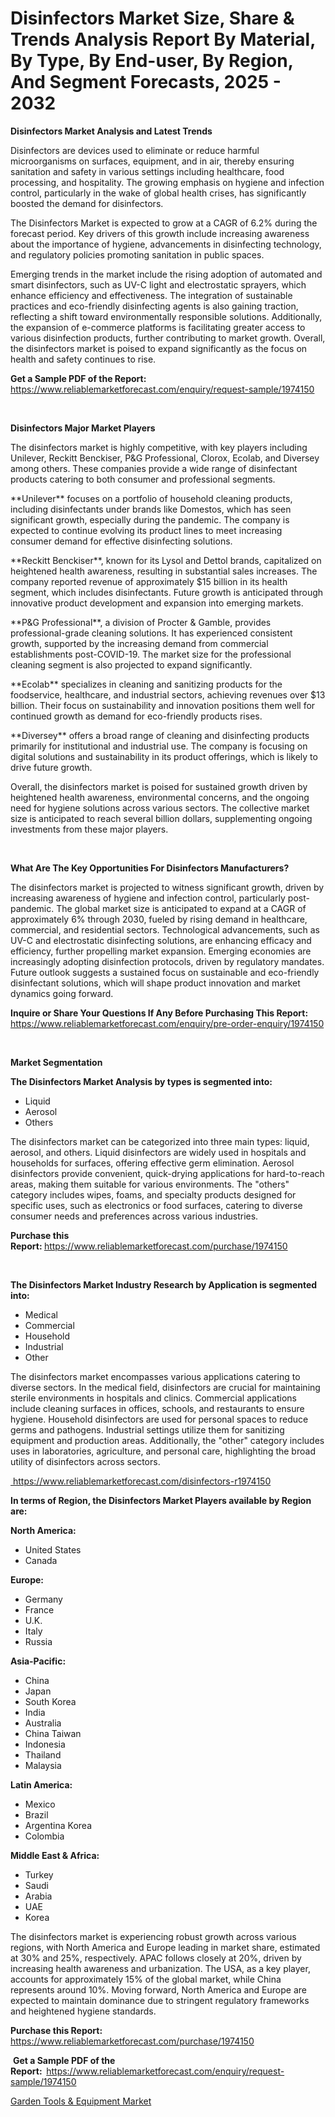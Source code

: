<p><h1>Disinfectors Market Size, Share & Trends Analysis Report By Material, By Type, By End-user, By Region, And Segment Forecasts, 2025 - 2032</h1></p><p><strong>Disinfectors Market Analysis and Latest Trends</strong></p>
<p><p>Disinfectors are devices used to eliminate or reduce harmful microorganisms on surfaces, equipment, and in air, thereby ensuring sanitation and safety in various settings including healthcare, food processing, and hospitality. The growing emphasis on hygiene and infection control, particularly in the wake of global health crises, has significantly boosted the demand for disinfectors.</p><p>The Disinfectors Market is expected to grow at a CAGR of 6.2% during the forecast period. Key drivers of this growth include increasing awareness about the importance of hygiene, advancements in disinfecting technology, and regulatory policies promoting sanitation in public spaces. </p><p>Emerging trends in the market include the rising adoption of automated and smart disinfectors, such as UV-C light and electrostatic sprayers, which enhance efficiency and effectiveness. The integration of sustainable practices and eco-friendly disinfecting agents is also gaining traction, reflecting a shift toward environmentally responsible solutions. Additionally, the expansion of e-commerce platforms is facilitating greater access to various disinfection products, further contributing to market growth. Overall, the disinfectors market is poised to expand significantly as the focus on health and safety continues to rise.</p></p>
<p><strong>Get a Sample PDF of the Report:&nbsp;</strong> <a href="https://www.reliablemarketforecast.com/enquiry/request-sample/1974150?utm_campaign=2397&utm_medium=2&utm_source=Github&utm_content=ia&utm_term=09022025&utm_id=disinfectors">https://www.reliablemarketforecast.com/enquiry/request-sample/1974150</a></p>
<p>&nbsp;</p>
<p><strong>Disinfectors Major Market Players</strong></p>
<p><p>The disinfectors market is highly competitive, with key players including Unilever, Reckitt Benckiser, P&G Professional, Clorox, Ecolab, and Diversey among others. These companies provide a wide range of disinfectant products catering to both consumer and professional segments.</p><p>**Unilever** focuses on a portfolio of household cleaning products, including disinfectants under brands like Domestos, which has seen significant growth, especially during the pandemic. The company is expected to continue evolving its product lines to meet increasing consumer demand for effective disinfecting solutions.</p><p>**Reckitt Benckiser**, known for its Lysol and Dettol brands, capitalized on heightened health awareness, resulting in substantial sales increases. The company reported revenue of approximately $15 billion in its health segment, which includes disinfectants. Future growth is anticipated through innovative product development and expansion into emerging markets.</p><p>**P&G Professional**, a division of Procter & Gamble, provides professional-grade cleaning solutions. It has experienced consistent growth, supported by the increasing demand from commercial establishments post-COVID-19. The market size for the professional cleaning segment is also projected to expand significantly.</p><p>**Ecolab** specializes in cleaning and sanitizing products for the foodservice, healthcare, and industrial sectors, achieving revenues over $13 billion. Their focus on sustainability and innovation positions them well for continued growth as demand for eco-friendly products rises.</p><p>**Diversey** offers a broad range of cleaning and disinfecting products primarily for institutional and industrial use. The company is focusing on digital solutions and sustainability in its product offerings, which is likely to drive future growth.</p><p>Overall, the disinfectors market is poised for sustained growth driven by heightened health awareness, environmental concerns, and the ongoing need for hygiene solutions across various sectors. The collective market size is anticipated to reach several billion dollars, supplementing ongoing investments from these major players.</p></p>
<p>&nbsp;</p>
<p><strong>What Are The Key Opportunities For Disinfectors Manufacturers?</strong></p>
<p><p>The disinfectors market is projected to witness significant growth, driven by increasing awareness of hygiene and infection control, particularly post-pandemic. The global market size is anticipated to expand at a CAGR of approximately 6% through 2030, fueled by rising demand in healthcare, commercial, and residential sectors. Technological advancements, such as UV-C and electrostatic disinfecting solutions, are enhancing efficacy and efficiency, further propelling market expansion. Emerging economies are increasingly adopting disinfection protocols, driven by regulatory mandates. Future outlook suggests a sustained focus on sustainable and eco-friendly disinfectant solutions, which will shape product innovation and market dynamics going forward.</p></p>
<p><strong>Inquire or Share Your Questions If Any Before Purchasing This Report:</strong> <a href="https://www.reliablemarketforecast.com/enquiry/pre-order-enquiry/1974150?utm_campaign=2397&utm_medium=2&utm_source=Github&utm_content=ia&utm_term=09022025&utm_id=disinfectors">https://www.reliablemarketforecast.com/enquiry/pre-order-enquiry/1974150</a></p>
<p>&nbsp;</p>
<p><strong>Market Segmentation</strong></p>
<p><strong>The Disinfectors Market Analysis by types is segmented into:</strong></p>
<p><ul><li>Liquid</li><li>Aerosol</li><li>Others</li></ul></p>
<p><p>The disinfectors market can be categorized into three main types: liquid, aerosol, and others. Liquid disinfectors are widely used in hospitals and households for surfaces, offering effective germ elimination. Aerosol disinfectors provide convenient, quick-drying applications for hard-to-reach areas, making them suitable for various environments. The "others" category includes wipes, foams, and specialty products designed for specific uses, such as electronics or food surfaces, catering to diverse consumer needs and preferences across various industries.</p></p>
<p><strong>Purchase this Report:&nbsp;</strong><a href="https://www.reliablemarketforecast.com/purchase/1974150?utm_campaign=2397&utm_medium=2&utm_source=Github&utm_content=ia&utm_term=09022025&utm_id=disinfectors">https://www.reliablemarketforecast.com/purchase/1974150</a></p>
<p>&nbsp;</p>
<p><strong>The Disinfectors Market Industry Research by Application is segmented into:</strong></p>
<p><ul><li>Medical</li><li>Commercial</li><li>Household</li><li>Industrial</li><li>Other</li></ul></p>
<p><p>The disinfectors market encompasses various applications catering to diverse sectors. In the medical field, disinfectors are crucial for maintaining sterile environments in hospitals and clinics. Commercial applications include cleaning surfaces in offices, schools, and restaurants to ensure hygiene. Household disinfectors are used for personal spaces to reduce germs and pathogens. Industrial settings utilize them for sanitizing equipment and production areas. Additionally, the "other" category includes uses in laboratories, agriculture, and personal care, highlighting the broad utility of disinfectors across sectors.</p></p>
<p><a href="https://www.reliablemarketforecast.com/disinfectors-r1974150?utm_campaign=2397&utm_medium=2&utm_source=Github&utm_content=ia&utm_term=09022025&utm_id=disinfectors">&nbsp;https://www.reliablemarketforecast.com/disinfectors-r1974150</a></p>
<p><strong>In terms of Region, the Disinfectors Market Players available by Region are:</strong></p>
<p>
    <p> <strong> North America: </strong>
        <ul>
            <li>United States</li>
            <li>Canada</li>
        </ul>
        </p> 
    <p> <strong> Europe: </strong>
        <ul>
            <li>Germany</li>
            <li>France</li>
            <li>U.K.</li>
            <li>Italy</li>
            <li>Russia</li>
        </ul>
        </p> 
    <p> <strong> Asia-Pacific: </strong>
        <ul>
            <li>China</li>
            <li>Japan</li>
            <li>South Korea</li>
            <li>India</li>
            <li>Australia</li>
            <li>China Taiwan</li>
            <li>Indonesia</li>
            <li>Thailand</li>
            <li>Malaysia</li>
        </ul>
        </p> 
    <p> <strong> Latin America: </strong>
        <ul>
            <li>Mexico</li>
            <li>Brazil</li>
            <li>Argentina Korea</li>
            <li>Colombia</li>
        </ul>
        </p> 
    <p> <strong> Middle East & Africa: </strong>
        <ul>
            <li>Turkey</li>
            <li>Saudi</li>
            <li>Arabia</li>
            <li>UAE</li>
            <li>Korea</li>
        </ul>
    </p>
    </p>
<p><p>The disinfectors market is experiencing robust growth across various regions, with North America and Europe leading in market share, estimated at 30% and 25%, respectively. APAC follows closely at 20%, driven by increasing health awareness and urbanization. The USA, as a key player, accounts for approximately 15% of the global market, while China represents around 10%. Moving forward, North America and Europe are expected to maintain dominance due to stringent regulatory frameworks and heightened hygiene standards.</p></p>
<p><strong>Purchase this Report: </strong><a href="https://www.reliablemarketforecast.com/purchase/1974150?utm_campaign=2397&utm_medium=2&utm_source=Github&utm_content=ia&utm_term=09022025&utm_id=disinfectors">https://www.reliablemarketforecast.com/purchase/1974150</a></p>
<p>&nbsp;<strong>Get a Sample PDF of the Report:&nbsp;&nbsp;</strong><a href="https://www.reliablemarketforecast.com/enquiry/request-sample/1974150?utm_campaign=2397&utm_medium=2&utm_source=Github&utm_content=ia&utm_term=09022025&utm_id=disinfectors">https://www.reliablemarketforecast.com/enquiry/request-sample/1974150</a></p>
<p><strong></strong></p>
<p><p><a href="https://github.com/chaturberville8181/Market-Research-Report-List-1/blob/main/garden-tools-equipment-market.md?utm_campaign=2397&utm_medium=2&utm_source=Github&utm_content=ia&utm_term=09022025&utm_id=disinfectors">Garden Tools & Equipment Market</a></p></p>